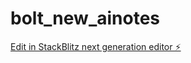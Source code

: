 # bolt_new_ainotes

[Edit in StackBlitz next generation editor ⚡️](https://stackblitz.com/~/github.com/aximu/bolt_new_ainotes)